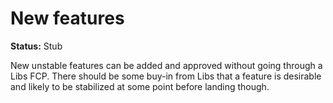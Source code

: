 # New features

**Status:** Stub

New unstable features can be added and approved without going through a Libs FCP. There should be some buy-in from Libs that a feature is desirable and likely to be stabilized at some point before landing though.
